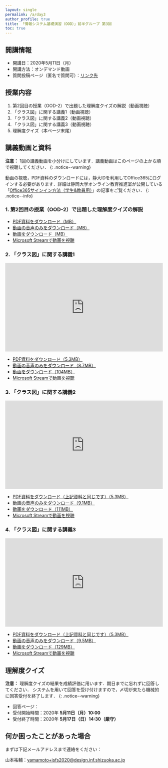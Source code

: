 ```yaml
---
layout: single
permalink: /a/day3
author_profile: true
title: 「情報システム基礎演習（OOD）」前半グループ 第3回
toc: true
---
```


## 開講情報

* 開講日：2020年5月11日（月）
* 開講方法：オンデマンド動画
* 質問投稿ページ（匿名で質問可）：[リンク先]()


## 授業内容

1. 第2回目の授業（OOD-2）で出題した理解度クイズの解説（動画視聴）
2. 「クラス図」に関する講義1（動画視聴）
3. 「クラス図」に関する講義2（動画視聴）
4. 「クラス図」に関する講義3（動画視聴）
5. 理解度クイズ（本ページ末尾）


## 講義動画と資料
**注意：** 1回の講義動画を小分けにしています．講義動画はこのページの上から順で視聴してください．
{: .notice--warning}

動画の視聴，PDF資料のダウンロードには，静大IDを利用してOffice365にログインする必要があります．詳細は静岡大学オンライン教育推進室が公開している「[Office365サインイン方法（学生&教員用）](https://wwp.shizuoka.ac.jp/online-education/office365%e3%82%b5%e3%82%a4%e3%83%b3%e3%82%a4%e3%83%b3%ef%bc%86-ms-stream%e8%a6%96%e8%81%b4%e6%96%b9%e6%b3%95%ef%bc%88%e5%ad%a6%e7%94%9f%e6%95%99%e5%93%a1%e7%94%a8%ef%bc%89/)」の記事をご覧ください．
{: .notice--info}


### 1. 第2回目の授業（OOD-2）で出題した理解度クイズの解説

* [PDF資料をダウンロード（MB）]()
* [動画の音声のみをダウンロード（MB）]()
* [動画をダウンロード（MB）]()
* [Microsoft Streamで動画を視聴]()


### 2. 「クラス図」に関する講義1

<div style='max-width: 1280px'><div style='position: relative; padding-bottom: 56.25%; height: 0; overflow: hidden;'><iframe width="1280" height="720" src="https://web.microsoftstream.com/embed/video/f0100323-82b3-4134-ae48-dcb2bc40ae03?autoplay=false&amp;showinfo=false" allowfullscreen style="border:none; position: absolute; top: 0; left: 0; right: 0; bottom: 0; height: 100%; max-width: 100%;"></iframe></div></div>

* [PDF資料をダウンロード（5.3MB）](https://b.hontolab.org/2XGb1w4)
* [動画の音声のみをダウンロード（8.7MB）](https://b.hontolab.org/2RC0Swv)
* [動画をダウンロード（104MB）](https://b.hontolab.org/2RIgrTd)
* [Microsoft Streamで動画を視聴](https://b.hontolab.org/3beB9lp)


### 3. 「クラス図」に関する講義2

<div style='max-width: 1280px'><div style='position: relative; padding-bottom: 56.25%; height: 0; overflow: hidden;'><iframe width="1280" height="720" src="https://web.microsoftstream.com/embed/video/984b0727-34dd-4451-aa40-bd9d8a634d9c?autoplay=false&amp;showinfo=false" allowfullscreen style="border:none; position: absolute; top: 0; left: 0; right: 0; bottom: 0; height: 100%; max-width: 100%;"></iframe></div></div>

* [PDF資料をダウンロード（上記資料と同じです）（5.3MB）](https://b.hontolab.org/2XGb1w4)
* [動画の音声のみをダウンロード（9.1MB）](https://b.hontolab.org/2K6bG1P)
* [動画をダウンロード（111MB）](https://b.hontolab.org/2z6hN3R)
* [Microsoft Streamで動画を視聴](https://b.hontolab.org/3bfiCWe)


### 4. 「クラス図」に関する講義3

<div style='max-width: 1280px'><div style='position: relative; padding-bottom: 56.25%; height: 0; overflow: hidden;'><iframe width="1280" height="720" src="https://web.microsoftstream.com/embed/video/3511dfae-d611-4ec7-a8c4-98c69d5c55d4?autoplay=false&amp;showinfo=false" allowfullscreen style="border:none; position: absolute; top: 0; left: 0; right: 0; bottom: 0; height: 100%; max-width: 100%;"></iframe></div></div>

* [PDF資料をダウンロード（上記資料と同じです）（5.3MB）](https://b.hontolab.org/2XGb1w4)
* [動画の音声のみをダウンロード（9.5MB）](https://b.hontolab.org/2XH4X6m)
* [動画をダウンロード（129MB）](https://b.hontolab.org/2RJTOxX)
* [Microsoft Streamで動画を視聴](https://b.hontolab.org/3eqh4e2)


## 理解度クイズ

**注意：** 理解度クイズの結果を成績評価に用います．期日までに忘れずに回答してください．
システムを用いて回答を受け付けますので，〆切が来たら機械的に回答受付を終了します．
{: .notice--warning}

* 回答ページ：[]()
* 受付開始時間：2020年 **5月11日（月）10:00**
* 受付終了時間：2020年 **5月17日（日）14:30（厳守）**


## 何か困ったことがあった場合
まずは下記メールアドレスまで連絡をください：

山本祐輔：yamamoto+isfs2020@design.inf.shizuoka.ac.jp


